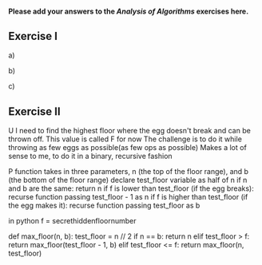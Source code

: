 #### Please add your answers to the ***Analysis of  Algorithms*** exercises here.

## Exercise I

a)


b)


c)

## Exercise II

U
I need to find the highest floor where the egg doesn't break and can be thrown off. This value is called F for now
The challenge is to do it while throwing as few eggs as possible(as few ops as possible)
Makes a lot of sense to me, to do it in a binary, recursive fashion

P
function takes in three parameters, n (the top of the floor range), and b (the bottom of the floor range)
declare test_floor variable as half of n
if n and b are the same:
    return n
if f is lower than test_floor (if the egg breaks):
    recurse function passing test_floor - 1 as n
if f is higher than test_floor (if the egg makes it):
    recurse function passing test_floor as b

in python
f = secrethiddenfloornumber

def max_floor(n, b):
    test_floor = n // 2
    if n == b:
        return n
    elif test_floor > f:
        return max_floor(test_floor - 1, b)
    elif test_floor <= f:
        return max_floor(n, test_floor)
    


